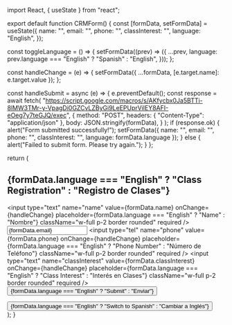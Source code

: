 import React, { useState } from "react";

export default function CRMForm() {
  const [formData, setFormData] = useState({
    name: "",
    email: "",
    phone: "",
    classInterest: "",
    language: "English",
  });

  const toggleLanguage = () => {
    setFormData((prev) => ({
      ...prev,
      language: prev.language === "English" ? "Spanish" : "English",
    }));
  };

  const handleChange = (e) => {
    setFormData({ ...formData, [e.target.name]: e.target.value });
  };

  const handleSubmit = async (e) => {
    e.preventDefault();
    const response = await fetch(
      "https://script.google.com/macros/s/AKfycbx0Ja5BTTi-8lMW3TMr-y-VpagDi0GZCvLZByGi9LeEPUprVilEY8AFI-eOeg7y7teGJQ/exec",
      {
        method: "POST",
        headers: { "Content-Type": "application/json" },
        body: JSON.stringify(formData),
      }
    );
    if (response.ok) {
      alert("Form submitted successfully!");
      setFormData({ name: "", email: "", phone: "", classInterest: "", language: formData.language });
    } else {
      alert("Failed to submit form. Please try again.");
    }
  };

  return (
    <div className="p-6 max-w-md mx-auto bg-white rounded-xl shadow-md space-y-4">
      <h2 className="text-xl font-bold">{formData.language === "English" ? "Class Registration" : "Registro de Clases"}</h2>
      <form onSubmit={handleSubmit} className="space-y-3">
        <input type="text" name="name" value={formData.name} onChange={handleChange} placeholder={formData.language === "English" ? "Name" : "Nombre"} className="w-full p-2 border rounded" required />
        <input type="email" name="email" value={formData.email} onChange={handleChange} placeholder="Email" className="w-full p-2 border rounded" required />
        <input type="tel" name="phone" value={formData.phone} onChange={handleChange} placeholder={formData.language === "English" ? "Phone Number" : "Número de Teléfono"} className="w-full p-2 border rounded" required />
        <input type="text" name="classInterest" value={formData.classInterest} onChange={handleChange} placeholder={formData.language === "English" ? "Class Interest" : "Interés en Clases"} className="w-full p-2 border rounded" required />
        <button type="submit" className="w-full p-2 bg-blue-500 text-white rounded">{formData.language === "English" ? "Submit" : "Enviar"}</button>
      </form>
      <button onClick={toggleLanguage} className="w-full p-2 mt-2 bg-gray-300 rounded">{formData.language === "English" ? "Switch to Spanish" : "Cambiar a Inglés"}</button>
    </div>
  );
}
